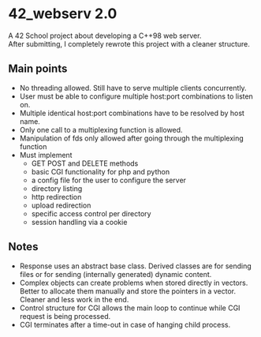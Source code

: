 # 42_webserv 2.0
A 42 School project about developing a C++98 web server.<br>
After submitting, I completely rewrote this project with a cleaner structure.

## Main points

- No threading allowed. Still have to serve multiple clients concurrently.
- User must be able to configure multiple host:port combinations to listen on.
- Multiple identical host:port combinations have to be resolved by host name.
- Only one call to a multiplexing function is allowed.
- Manipulation of fds only allowed after going through the multiplexing function
- Must implement
	- GET POST and DELETE methods
	- basic CGI functionality for php and python
	- a config file for the user to configure the server
	- directory listing
	- http redirection
	- upload redirection
	- specific access control per directory
	- session handling via a cookie

## Notes

- Response uses an abstract base class. Derived classes are for sending files or for sending (internally generated) dynamic content.
- Complex objects can create problems when stored directly in vectors. Better to allocate them manually and store the pointers in a vector. Cleaner and less work in the end.
- Control structure for CGI allows the main loop to continue while CGI request is being processed.
- CGI terminates after a time-out in case of hanging child process.

